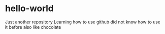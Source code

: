 # hello-world
Just another repository
Learning how to use github
did not know how to use it before 
also like chocolate
